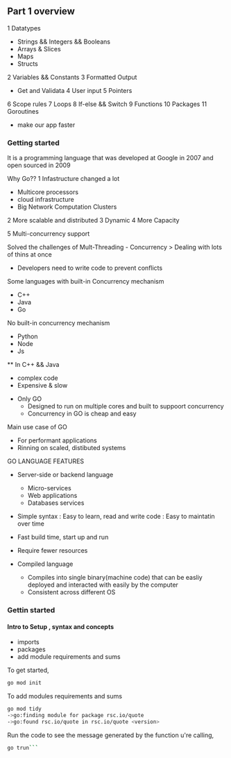 Part 1 overview
--------------
 
1 Datatypes
  - Strings && Integers && Booleans
  - Arrays & Slices
  - Maps 
  - Structs
  
2 Variables && Constants
3 Formatted Output
  - Get and Validata
4 User input
5 Pointers

6 Scope rules
7 Loops
8 If-else && Switch 
9 Functions
10 Packages
11 Goroutines
   - make our app faster

### Getting started
It is a programming language that was developed at Google in 2007 and open sourced in 2009

Why Go??
 1 Infastructure changed a lot
   - Multicore processors
   - cloud infrastructure
   - Big Network Computation Clusters

2 More scalable and distributed
3 Dynamic
4 More Capacity

5 Multi-concurrency support

Solved the challenges of Mult-Threading - Concurrency > Dealing with lots of thins at once
  
  - Developers need to write code to prevent conflicts

Some languages with built-in Concurrency mechanism
 - C++
 - Java
 - Go

No built-in concurrency mechanism
 - Python
 - Node
 - Js

** In C++ && Java
  - complex code
  - Expensive & slow

* Only GO 
  - Designed to run on multiple cores and built to suppoort concurrency
  - Concurrency in GO is cheap and easy
  
Main use case of GO
 - For performant applications
 - Rinning on scaled, distibuted systems


GO LANGUAGE FEATURES
 - Server-side or backend language
   * Micro-services
   * Web applications
   * Databases services


 - Simple syntax : Easy to learn, read and write code : Easy to maintatin over time

 - Fast build time, start up and run
 - Require fewer resources
 - Compiled language    
   * Compiles into single binary(machine code) that can be easliy deployed and interacted with easily by the computer
   * Consistent across different OS

### Gettin started

#### Intro to Setup , syntax and concepts
 - imports
 - packages
 - add module requirements and sums


To get started, 
 ```sh
 go mod init
 ```

To add modules requirements and sums
```sh
go mod tidy
->go:finding module for package rsc.io/quote
->go:found rsc.io/quote in rsc.io/quote <version>
```

Run the code to see the message generated by the function u're calling,
```sh
go trun```